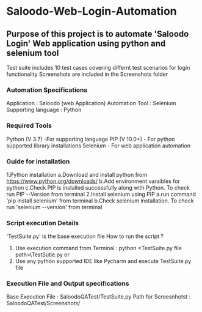 # Saloodo-Web-Login-Automation
  
## Purpose of this project is to automate 'Saloodo Login' Web application using python and selenium tool
   Test suite includes 10 test cases covering differnt test scenarios for login functionality
   Screenshots are included in the Screenshots folder

### Automation Specifications ###
 Application : Saloodo (web Application)
 Automation Tool : Selenium
 Supporting language : Python

### Required Tools ###
 Python (V 3.7) -For supporting language
 PIP (V 10.0+) - For python supported library installations
 Selenium - For web application automation
 
### Guide for installation ###
 1.Python installation
  a.Download and install python from https://www.python.org/downloads/
  b.Add environment varaibles for python
  c.Check PIP is installed successfully along with Python. To check run PIP --Version from terminal
 2.Install selenium using PIP
  a.run command 'pip install selenium' from terminal
  b.Check selenium installation. To check run 'selenium --version' from terminal
  
 
### Script execution Details ###
 'TestSuite.py' is the base execution file
 How to run the script ?
 1. Use execution command from Terminal : python <TestSuite.py file path>\TestSutie.py
    or
 2. Use any python supported IDE like Pycharm and execute TestSuite.py file

### Execution File and Output specifications ###
 Base Execution File : SaloodoQATest/TestSuite.py
 Path for Screesnhotst : SaloodoQATest/Screenshots/
